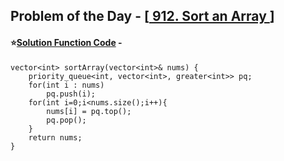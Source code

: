 ## Problem of the Day - [<a href="https://leetcode.com/problems/sort-an-array/description/"> 912. Sort an Array </a>]


#### ⭐<ins>Solution Function Code</ins> -

    vector<int> sortArray(vector<int>& nums) {
        priority_queue<int, vector<int>, greater<int>> pq;
        for(int i : nums)
            pq.push(i);
        for(int i=0;i<nums.size();i++){
            nums[i] = pq.top();
            pq.pop();
        }
        return nums;
    }

